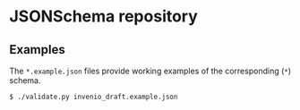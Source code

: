 # JSONSchema repository

## Examples

The `*.example.json` files provide working examples of the corresponding (`*`) schema.

```bash
$ ./validate.py invenio_draft.example.json
```
